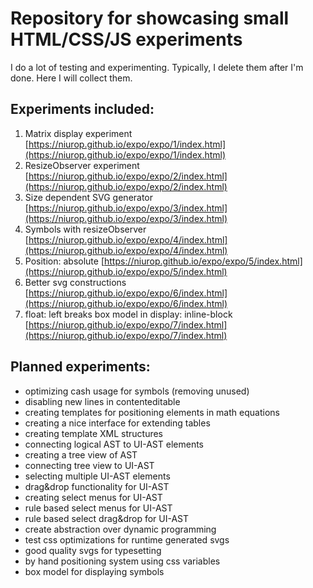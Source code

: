 # Repository for showcasing small HTML/CSS/JS experiments

I do a lot of testing and experimenting. Typically, I delete them after I'm done. Here I will collect them.

## Experiments included:

1. Matrix display experiment [https://niurop.github.io/expo/expo/1/index.html](https://niurop.github.io/expo/expo/1/index.html)
2. ResizeObserver experiment [https://niurop.github.io/expo/expo/2/index.html](https://niurop.github.io/expo/expo/2/index.html)
3. Size dependent SVG generator [https://niurop.github.io/expo/expo/3/index.html](https://niurop.github.io/expo/expo/3/index.html)
4. Symbols with resizeObserver [https://niurop.github.io/expo/expo/4/index.html](https://niurop.github.io/expo/expo/4/index.html)
5. Position: absolute [https://niurop.github.io/expo/expo/5/index.html](https://niurop.github.io/expo/expo/5/index.html)
6. Better svg constructions [https://niurop.github.io/expo/expo/6/index.html](https://niurop.github.io/expo/expo/6/index.html)
7. float: left breaks box model in display: inline-block [https://niurop.github.io/expo/expo/7/index.html](https://niurop.github.io/expo/expo/7/index.html)

## Planned experiments:

- optimizing cash usage for symbols (removing unused)
- disabling new lines in contenteditable
- creating templates for positioning elements in math equations
- creating a nice interface for extending tables
- creating template XML structures
- connecting logical AST to UI-AST elements
- creating a tree view of AST
- connecting tree view to UI-AST
- selecting multiple UI-AST elements
- drag&drop functionality for UI-AST
- creating select menus for UI-AST
- rule based select menus for UI-AST
- rule based select drag&drop for UI-AST
- create abstraction over dynamic programming
- test css optimizations for runtime generated svgs
- good quality svgs for typesetting
- by hand positioning system using css variables
- box model for displaying symbols
